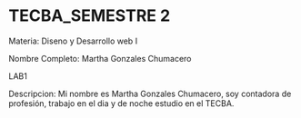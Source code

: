 # TECBA_SEMESTRE 2
Materia: Diseno y Desarrollo web I

Nombre Completo: Martha Gonzales Chumacero

LAB1


Descripcion: Mi nombre es Martha Gonzales Chumacero, soy contadora de profesión,
trabajo en el dia y de noche estudio en el TECBA.

